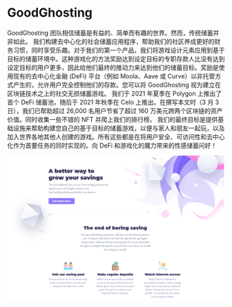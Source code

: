 # GoodGhosting

GoodGhosting 团队相信储蓄是有益的、简单而有趣的世界。然而，传统储蓄并非如此。
我们构建去中心化的社会储蓄应用程序，帮助我们的社区养成更好的财务习惯，同时享受乐趣。对于我们的第一个产品，我们将游戏设计元素应用到基于目标的储蓄环境中。这种游戏化的方法奖励达到设定目标的专职存款人比没有达到设定目标的用户更多，因此给他们最终的推动力来达到他们的储蓄目标。奖励是使用现有的去中心化金融 (DeFi) 平台（例如 Moola、Aave 或 Curve）以非托管方式产生的，允许用户完全控制他们的存款。您可以将 GoodGhosting 视为建立在区块链技术之上的社交无损储蓄游戏。
我们于 2021 年夏季在 Polygon 上推出了首个 DeFi 储蓄池，随后于 2021 年秋季在 Celo 上推出。在撰写本文时（3 月 3 日），我们已帮助超过 26,000 名用户节省了超过 160 万美元跨两个区块链的资产价值。同时收集一些不错的 NFT 并爬上我们的排行榜。
我们的最终目标是提供基础设施来帮助构建您自己的基于目标的储蓄游戏，以便与家人和朋友一起玩，以及加入世界各地其他人创建的游戏。所有这些都是在将用户安全、可访问性和去中心化作为首要任务的同时实现的。向 DeFi 和游戏化的魔力带来的性感储蓄问好！

![goodghosting-dapp-defi-matic-image1_ec8c20a8c448bc9de866539a11b1c552](goodghosting-dapp-defi-matic-image1_ec8c20a8c448bc9de866539a11b1c552.png)

